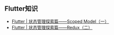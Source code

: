 
## Flutter知识
* [Flutter | 状态管理探索篇——Scoped Model（一）](https://juejin.im/post/5b97fa0d5188255c5546dcf8)
* [Flutter | 状态管理探索篇——Redux（二）](https://juejin.im/post/5ba26c086fb9a05ce57697da)
